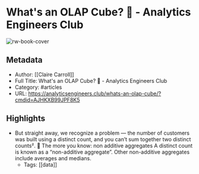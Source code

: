 # What's an OLAP Cube? 🎲 - Analytics Engineers Club

![rw-book-cover](https://readwise-assets.s3.amazonaws.com/static/images/article3.5c705a01b476.png)

## Metadata
- Author: [[Claire Carroll]]
- Full Title: What's an OLAP Cube? 🎲 - Analytics Engineers Club
- Category: #articles
- URL: https://analyticsengineers.club/whats-an-olap-cube/?cmdid=AJHKXB99JPF8K5

## Highlights
- But straight away, we recognize a problem — the number of customers was built using a distinct count, and you can’t sum together two distinct counts².
  🌠 The more you know: non additive aggregates
  A distinct count is known as a “non-additive aggregate”. Other non-additive aggregates include averages and medians.
    - Tags: [[data]] 
